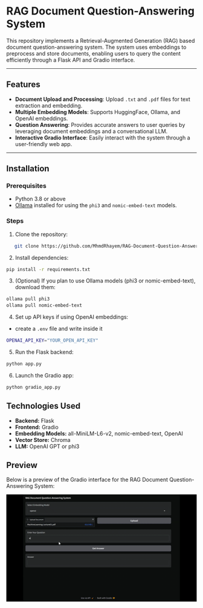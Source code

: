 # RAG Document Question-Answering System

This repository implements a Retrieval-Augmented Generation (RAG) based document question-answering system. The system uses embeddings to preprocess and store documents, enabling users to query the content efficiently through a Flask API and Gradio interface.

---

## Features

- **Document Upload and Processing**: Upload `.txt` and `.pdf` files for text extraction and embedding.
- **Multiple Embedding Models**: Supports HuggingFace, Ollama, and OpenAI embeddings.
- **Question Answering**: Provides accurate answers to user queries by leveraging document embeddings and a conversational LLM.
- **Interactive Gradio Interface**: Easily interact with the system through a user-friendly web app.

---

## Installation

### Prerequisites
- Python 3.8 or above
- [Ollama](https://ollama.com) installed for using the `phi3` and `nomic-embed-text` models.

### Steps
1. Clone the repository:
```bash
   git clone https://github.com/MhmdRhayem/RAG-Document-Question-Answering-System
```

2. Install dependencies:
```bash
pip install -r requirements.txt
```

3. (Optional) If you plan to use Ollama models (phi3 or nomic-embed-text), download them:
```bash
ollama pull phi3
ollama pull nomic-embed-text
```

4. Set up API keys if using OpenAI embeddings:
- create a `.env` file and write inside it
```bash
OPENAI_API_KEY="YOUR_OPEN_API_KEY"
```

5. Run the Flask backend:
```bash
python app.py
```

6. Launch the Gradio app:
```bash
python gradio_app.py
```

## Technologies Used
- **Backend:** Flask
- **Frontend:** Gradio
- **Embedding Models:**  all-MiniLM-L6-v2, nomic-embed-text, OpenAI
- **Vector Store:** Chroma
- **LLM:** OpenAI GPT or phi3 

## Preview
Below is a preview of the Gradio interface for the RAG Document Question-Answering System:
  
![Gradio Interface](./image.gif)